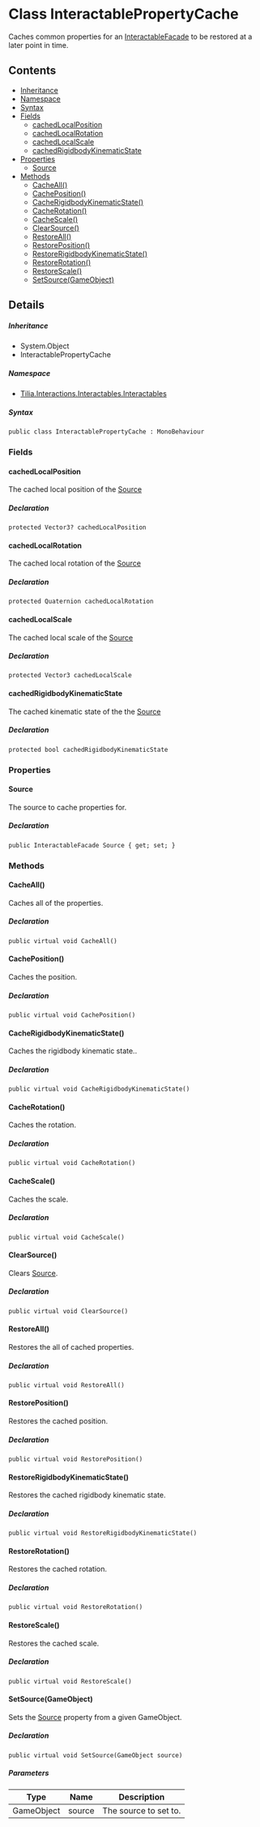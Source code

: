 # Class InteractablePropertyCache

Caches common properties for an [InteractableFacade] to be restored at a later point in time.

## Contents

* [Inheritance]
* [Namespace]
* [Syntax]
* [Fields]
  * [cachedLocalPosition]
  * [cachedLocalRotation]
  * [cachedLocalScale]
  * [cachedRigidbodyKinematicState]
* [Properties]
  * [Source]
* [Methods]
  * [CacheAll()]
  * [CachePosition()]
  * [CacheRigidbodyKinematicState()]
  * [CacheRotation()]
  * [CacheScale()]
  * [ClearSource()]
  * [RestoreAll()]
  * [RestorePosition()]
  * [RestoreRigidbodyKinematicState()]
  * [RestoreRotation()]
  * [RestoreScale()]
  * [SetSource(GameObject)]

## Details

##### Inheritance

* System.Object
* InteractablePropertyCache

##### Namespace

* [Tilia.Interactions.Interactables.Interactables]

##### Syntax

```
public class InteractablePropertyCache : MonoBehaviour
```

### Fields

#### cachedLocalPosition

The cached local position of the [Source]

##### Declaration

```
protected Vector3? cachedLocalPosition
```

#### cachedLocalRotation

The cached local rotation of the [Source]

##### Declaration

```
protected Quaternion cachedLocalRotation
```

#### cachedLocalScale

The cached local scale of the [Source]

##### Declaration

```
protected Vector3 cachedLocalScale
```

#### cachedRigidbodyKinematicState

The cached kinematic state of the the [Source]

##### Declaration

```
protected bool cachedRigidbodyKinematicState
```

### Properties

#### Source

The source to cache properties for.

##### Declaration

```
public InteractableFacade Source { get; set; }
```

### Methods

#### CacheAll()

Caches all of the properties.

##### Declaration

```
public virtual void CacheAll()
```

#### CachePosition()

Caches the position.

##### Declaration

```
public virtual void CachePosition()
```

#### CacheRigidbodyKinematicState()

Caches the rigidbody kinematic state..

##### Declaration

```
public virtual void CacheRigidbodyKinematicState()
```

#### CacheRotation()

Caches the rotation.

##### Declaration

```
public virtual void CacheRotation()
```

#### CacheScale()

Caches the scale.

##### Declaration

```
public virtual void CacheScale()
```

#### ClearSource()

Clears [Source].

##### Declaration

```
public virtual void ClearSource()
```

#### RestoreAll()

Restores the all of cached properties.

##### Declaration

```
public virtual void RestoreAll()
```

#### RestorePosition()

Restores the cached position.

##### Declaration

```
public virtual void RestorePosition()
```

#### RestoreRigidbodyKinematicState()

Restores the cached rigidbody kinematic state.

##### Declaration

```
public virtual void RestoreRigidbodyKinematicState()
```

#### RestoreRotation()

Restores the cached rotation.

##### Declaration

```
public virtual void RestoreRotation()
```

#### RestoreScale()

Restores the cached scale.

##### Declaration

```
public virtual void RestoreScale()
```

#### SetSource(GameObject)

Sets the [Source] property from a given GameObject.

##### Declaration

```
public virtual void SetSource(GameObject source)
```

##### Parameters

| Type | Name | Description |
| --- | --- | --- |
| GameObject | source | The source to set to. |

[Tilia.Interactions.Interactables.Interactables]: README.md
[Source]: InteractablePropertyCache.md#Source
[Source]: InteractablePropertyCache.md#Source
[Source]: InteractablePropertyCache.md#Source
[Source]: InteractablePropertyCache.md#Source
[InteractableFacade]: InteractableFacade.md
[Source]: InteractablePropertyCache.md#Source
[Source]: InteractablePropertyCache.md#Source
[Inheritance]: #Inheritance
[Namespace]: #Namespace
[Syntax]: #Syntax
[Fields]: #Fields
[cachedLocalPosition]: #cachedLocalPosition
[cachedLocalRotation]: #cachedLocalRotation
[cachedLocalScale]: #cachedLocalScale
[cachedRigidbodyKinematicState]: #cachedRigidbodyKinematicState
[Properties]: #Properties
[Source]: #Source
[Methods]: #Methods
[CacheAll()]: #CacheAll
[CachePosition()]: #CachePosition
[CacheRigidbodyKinematicState()]: #CacheRigidbodyKinematicState
[CacheRotation()]: #CacheRotation
[CacheScale()]: #CacheScale
[ClearSource()]: #ClearSource
[RestoreAll()]: #RestoreAll
[RestorePosition()]: #RestorePosition
[RestoreRigidbodyKinematicState()]: #RestoreRigidbodyKinematicState
[RestoreRotation()]: #RestoreRotation
[RestoreScale()]: #RestoreScale
[SetSource(GameObject)]: #SetSourceGameObject

